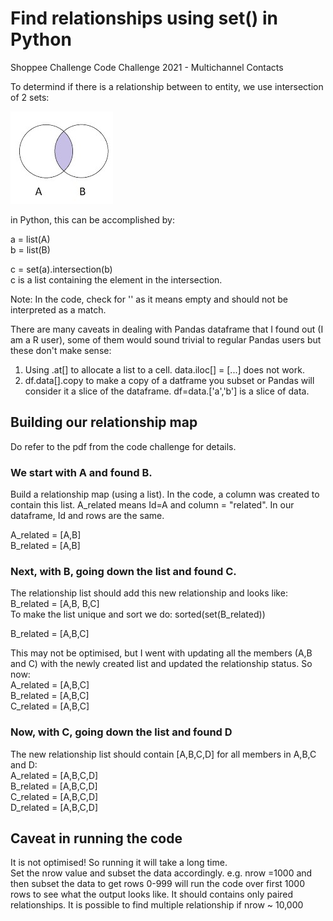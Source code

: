 # Find relationships using set() in Python
Shoppee Challenge Code Challenge 2021 - Multichannel Contacts

To determind if there is a relationship between to entity, we use intersection of 2 sets:

![Intersection of two sets](set.jpg "Intersection of two sets")

in Python, this can be accomplished by:

a = list(A)  
b = list(B)

c = set(a).intersection(b)  
c is a list containing the element in the intersection.

Note: In the code, check for '' as it means empty and should not be interpreted as a match.

There are many caveats in dealing with Pandas dataframe that I found out (I am a R user), some of them would sound trivial to regular Pandas users but these don't make sense:

1. Using .at[] to allocate a list to a cell.  data.iloc[] = [...] does not work.
2. df.data[].copy to make a copy of a datframe you subset or Pandas will consider it a slice of the dataframe.  df=data.['a','b'] is a slice of data.

## Building our relationship map

Do refer to the pdf from the code challenge for details.

### We start with A and found B.  
Build a relationship map (using a list). In the code, a column was created to contain this list.
A_related means Id=A and column = "related".  In our dataframe, Id and rows are the same.

A_related = [A,B]  
B_related = [A,B]

### Next, with B, going down the list and found C.  
The relationship list should add this new relationship and looks like:  
B_related = [A,B, B,C]  
To make the list unique and sort we do: sorted(set(B_related))

B_related = [A,B,C]

This may not be optimised, but I went with updating all the members (A,B and C) with the newly created list and updated the relationship status. So now:  
A_related = [A,B,C]  
B_related = [A,B,C]  
C_related = [A,B,C]

### Now, with C, going down the list and found D
The new relationship list should contain [A,B,C,D] for all members in A,B,C and D:  
A_related = [A,B,C,D]  
B_related = [A,B,C,D]  
C_related = [A,B,C,D]  
D_related = [A,B,C,D]

## Caveat in running the code
It is not optimised!  So running it will take a long time.  
Set the nrow value and subset the data accordingly.  e.g.  nrow =1000 and then subset the data to get rows 0-999 will run the code over first 1000 rows to see what the output looks like.  It should contains only paired relationships.  It is possible to find multiple relationship if nrow ~ 10,000

